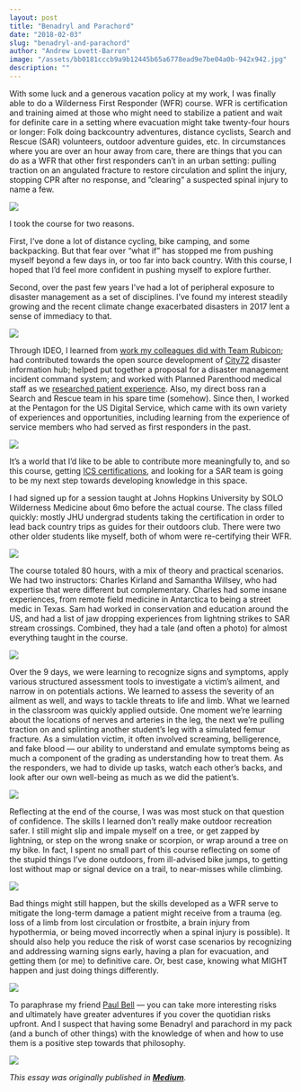 ```yaml
---
layout: post
title: "Benadryl and Parachord"
date: "2018-02-03"
slug: "benadryl-and-parachord"
author: "Andrew Lovett-Barron"
image: "/assets/bb0181cccb9a9b12445b65a6778ead9e7be04a0b-942x942.jpg"
description: ""
---
```


With some luck and a generous vacation policy at my work, I was finally able to do a Wilderness First Responder (WFR) course. WFR is certification and training aimed at those who might need to stabilize a patient and wait for definite care in a setting where evacuation might take twenty-four hours or longer: Folk doing backcountry adventures, distance cyclists, Search and Rescue (SAR) volunteers, outdoor adventure guides, etc. In circumstances where you are over an hour away from care, there are things that you can do as a WFR that other first responders can’t in an urban setting: pulling traction on an angulated fracture to restore circulation and splint the injury, stopping CPR after no response, and ”clearing” a suspected spinal injury to name a few.

![](/assets/8b5a0d83fd85c81780eceb2976ecbce2bfb4d73a-668x1188.jpg)

I took the course for two reasons.

First, I’ve done a lot of distance cycling, bike camping, and some backpacking. But that fear over “what if” has stopped me from pushing myself beyond a few days in, or too far into back country. With this course, I hoped that I’d feel more confident in pushing myself to explore further.

Second, over the past few years I’ve had a lot of peripheral exposure to disaster management as a set of disciplines. I’ve found my interest steadily growing and the recent climate change exacerbated disasters in 2017 lent a sense of immediacy to that.

![](/assets/52551ed84d2ae36fb36e09dd6d8eaf37166b892b-668x1188.jpg)

Through IDEO, I learned from [work my colleagues did with Team Rubicon](https://www.ideo.com/case-study/designing-a-global-plan-for-disaster-response); had contributed towards the open source development of [City72](http://toolkit.sf72.org/) disaster information hub; helped put together a proposal for a disaster management incident command system; and worked with Planned Parenthood medical staff as we [researched patient experience](https://www.ideo.com/case-study/planned-parenthoods-new-way-forward). Also, my direct boss ran a Search and Rescue team in his spare time (somehow). Since then, I worked at the Pentagon for the US Digital Service, which came with its own variety of experiences and opportunities, including learning from the experience of service members who had served as first responders in the past.

![](/assets/ff2de4220bae7c7d15970a17cded0d381aaefc50-668x1188.jpg)

It’s a world that I’d like to be able to contribute more meaningfully to, and so this course, getting [ICS certifications](https://training.fema.gov/is/courseoverview.aspx?code=IS-100.b), and looking for a SAR team is going to be my next step towards developing knowledge in this space.

I had signed up for a session taught at Johns Hopkins University by SOLO Wilderness Medicine about 6mo before the actual course. The class filled quickly: mostly JHU undergrad students taking the certification in order to lead back country trips as guides for their outdoors club. There were two other older students like myself, both of whom were re-certifying their WFR.

![](/assets/acb79fb5cbbd30a6844edca2ad6a44f6dbac13fb-668x1188.jpg)

The course totaled 80 hours, with a mix of theory and practical scenarios. We had two instructors: Charles Kirland and Samantha Willsey, who had expertise that were different but complementary. Charles had some insane experiences, from remote field medicine in Antarctica to being a street medic in Texas. Sam had worked in conservation and education around the US, and had a list of jaw dropping experiences from lightning strikes to SAR stream crossings. Combined, they had a tale (and often a photo) for almost everything taught in the course.

![](/assets/e57c3ea29948f10e3328eb69ca5d1b1b258e5c3c-668x1188.jpg)

Over the 9 days, we were learning to recognize signs and symptoms, apply various structured assessment tools to investigate a victim’s ailment, and narrow in on potentials actions. We learned to assess the severity of an ailment as well, and ways to tackle threats to life and limb. What we learned in the classroom was quickly applied outside. One moment we’re learning about the locations of nerves and arteries in the leg, the next we’re pulling traction on and splinting another student’s leg with a simulated femur fracture. As a simulation victim, it often involved screaming, belligerence, and fake blood — our ability to understand and emulate symptoms being as much a component of the grading as understanding how to treat them. As the responders, we had to divide up tasks, watch each other’s backs, and look after our own well-being as much as we did the patient’s.

![](/assets/b98376ffffcc025c9189e3304a287cf759bfa2c2-668x1188.jpg)

Reflecting at the end of the course, I was was most stuck on that question of confidence. The skills I learned don’t really make outdoor recreation safer. I still might slip and impale myself on a tree, or get zapped by lightning, or step on the wrong snake or scorpion, or wrap around a tree on my bike. In fact, I spent no small part of this course reflecting on some of the stupid things I’ve done outdoors, from ill-advised bike jumps, to getting lost without map or signal device on a trail, to near-misses while climbing.

![](/assets/bb0181cccb9a9b12445b65a6778ead9e7be04a0b-942x942.jpg)

Bad things might still happen, but the skills developed as a WFR serve to mitigate the long-term damage a patient might receive from a trauma (eg. loss of a limb from lost circulation or frostbite, a brain injury from hypothermia, or being moved incorrectly when a spinal injury is possible). It should also help you reduce the risk of worst case scenarios by recognizing and addressing warning signs early, having a plan for evacuation, and getting them (or me) to definitive care. Or, best case, knowing what MIGHT happen and just doing things differently.

![](/assets/3ed3e528e1252163e843b2bb4db9c939ef381645-2268x4032.jpg)

To paraphrase my friend [Paul Bell](https://paulbelladventures.wordpress.com/) — you can take more interesting risks and ultimately have greater adventures if you cover the quotidian risks upfront. And I suspect that having some Benadryl and parachord in my pack (and a bunch of other things) with the knowledge of when and how to use them is a positive step towards that philosophy.

![](/assets/d6b99a1c4ecfef0b288461c973a3cc033c38e436-2267x4032.jpg)

_This essay was originally published in [**Medium**](https://medium.com/@andrewlb/benadryl-and-parachord-2a0f74d592f5)._
